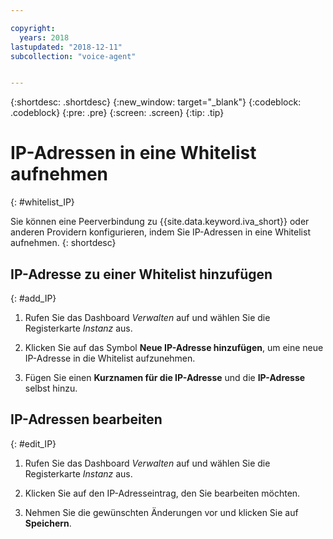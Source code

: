 ```yaml
---

copyright:
  years: 2018
lastupdated: "2018-12-11"
subcollection: "voice-agent"


---
```


{:shortdesc: .shortdesc}
{:new_window: target="_blank"}
{:codeblock: .codeblock}
{:pre: .pre}
{:screen: .screen}
{:tip: .tip}

# IP-Adressen in eine Whitelist aufnehmen
{: #whitelist_IP}

Sie können eine Peerverbindung zu {{site.data.keyword.iva_short}} oder anderen Providern konfigurieren, indem Sie IP-Adressen in eine Whitelist aufnehmen.
{: shortdesc}

## IP-Adresse zu einer Whitelist hinzufügen
{: #add_IP}

1. Rufen Sie das Dashboard _Verwalten_ auf und wählen Sie die Registerkarte _Instanz_ aus.

1. Klicken Sie auf das Symbol **Neue IP-Adresse hinzufügen**, um eine neue IP-Adresse in die Whitelist aufzunehmen.

1. Fügen Sie einen **Kurznamen für die IP-Adresse** und die **IP-Adresse** selbst hinzu.

## IP-Adressen bearbeiten
{: #edit_IP}

1. Rufen Sie das Dashboard _Verwalten_ auf und wählen Sie die Registerkarte _Instanz_ aus.

1. Klicken Sie auf den IP-Adresseintrag, den Sie bearbeiten möchten.

1. Nehmen Sie die gewünschten Änderungen vor und klicken Sie auf **Speichern**.
